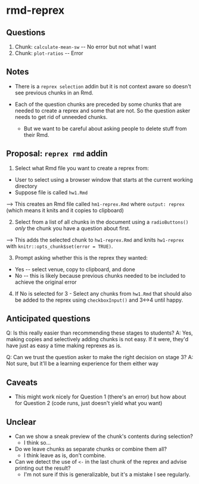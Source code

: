 # rmd-reprex

## Questions

1. Chunk: `calculate-mean-sw` -- No error but not what I want
2. Chunk: `plot-ratios` -- Error

## Notes

- There is a `reprex selection` addin but it is not context aware so doesn't 
see previous chunks in an Rmd.

- Each of the question chunks are preceded by some chunks that are needed to 
create a reprex and some that are not. So the question asker needs to get 
rid of unneeded chunks.
  - But we want to be careful about asking people to delete stuff from their Rmd.
  
## Proposal: `reprex rmd` addin

1. Select what Rmd file you want to create a reprex from:
  - User to select using a browser window that starts at the current working directory
  - Suppose file is called `hw1.Rmd`
  
--> This creates an Rmd file called `hm1-reprex.Rmd` where 
`output: reprex` (which means it knits and it copies to clipboard)

2. Select from a list of all chunks in the document using a `radioButtons()` 
*only* the chunk you have a question about first. 

--> This adds the selected chunk to `hw1-reprex.Rmd` and knits `hw1-reprex` 
with `knitr::opts_chunk$set(error = TRUE)`.

3. Prompt asking whether this is the reprex they wanted:
  * Yes -- select venue, copy to clipboard, and done
  * No -- this is likely because previous chunks needed to be included to 
  achieve the original error
  
4. If No is selected for 3 - Select any chunks from `hw1.Rmd` that should also 
be added to the reprex using `checkboxInput()` and 3<->4 until happy.

## Anticipated questions

Q: Is this really easier than recommending these stages to students?
A: Yes, making copies and selectively adding chunks is not easy. If it were, 
they'd have just as easy a time making reprexes as is.

Q: Can we trust the question asker to make the right decision on stage 3?
A: Not sure, but it'll be a learning experience for them either way

## Caveats

- This might work nicely for Question 1 (there's an error) but how about 
for Question 2 (code runs, just doesn't yield what you want)

## Unclear

- Can we show a sneak preview of the chunk's contents during selection? 
  - I think so...
- Do we leave chunks as separate chunks or combine them all? 
  - I think leave as is, don't combine.
- Can we detect the use of `<-` in the last chunk of the reprex and advise 
printing out the result?
  - I'm not sure if this is generalizable, but it's a mistake I see regularly.


